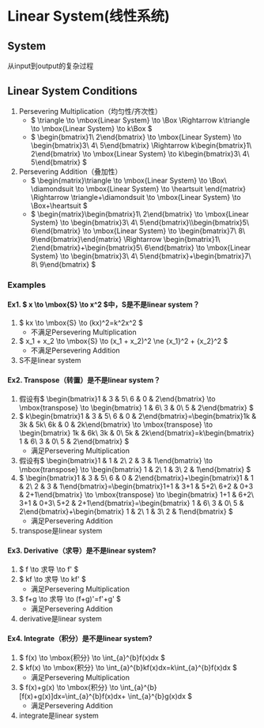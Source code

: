 # Linear System(线性系统)

## System

从input到output的复杂过程

## Linear System Conditions

1. Persevering Multiplication（均匀性/齐次性）
    * $ \triangle \to \mbox{Linear System} \to \Box \Rightarrow  k\triangle \to \mbox{Linear System} \to k\Box $
    * $ \begin{bmatrix}1\\ 2\end{bmatrix} \to \mbox{Linear System} \to \begin{bmatrix}3\\ 4\\ 5\end{bmatrix} \Rightarrow  k\begin{bmatrix}1\\ 2\end{bmatrix} \to \mbox{Linear System} \to k\begin{bmatrix}3\\ 4\\ 5\end{bmatrix} $
2. Persevering Addition（叠加性）
    * $ \begin{matrix}\triangle \to \mbox{Linear System} \to \Box\\ \diamondsuit \to \mbox{Linear System} \to \heartsuit \end{matrix}  \Rightarrow  \triangle+\diamondsuit \to \mbox{Linear System} \to \Box+\heartsuit $
    * $ \begin{matrix}\begin{bmatrix}1\\ 2\end{bmatrix} \to \mbox{Linear System} \to \begin{bmatrix}3\\ 4\\ 5\end{bmatrix}\\\begin{bmatrix}5\\ 6\end{bmatrix} \to \mbox{Linear System} \to \begin{bmatrix}7\\ 8\\ 9\end{bmatrix}\end{matrix} \Rightarrow  \begin{bmatrix}1\\ 2\end{bmatrix}+\begin{bmatrix}5\\ 6\end{bmatrix} \to \mbox{Linear System} \to \begin{bmatrix}3\\ 4\\ 5\end{bmatrix}+\begin{bmatrix}7\\ 8\\ 9\end{bmatrix} $

### Examples

#### Ex1. $ x \to \mbox{S} \to x^2 $中，S是不是linear system？
1. $ kx \to \mbox{S} \to (kx)^2=k^2x^2 $
    * 不满足Persevering Multiplication
2. $ x_1 + x_2 \to \mbox{S} \to (x_1 + x_2)^2 \ne {x_1}^2 + {x_2}^2 $
    * 不满足Persevering Addition
3. S不是linear system


#### Ex2. Transpose（转置）是不是linear system？
1. 假设有$ \begin{bmatrix}1 & 3 & 5\\ 6 & 0 & 2\end{bmatrix} \to \mbox{transpose} \to \begin{bmatrix} 1 & 6\\ 3 & 0\\ 5 & 2\end{bmatrix} $
2. $ k\begin{bmatrix}1 & 3 & 5\\ 6 & 0 & 2\end{bmatrix}=\begin{bmatrix}1k & 3k & 5k\\ 6k & 0 & 2k\end{bmatrix} \to \mbox{transpose} \to \begin{bmatrix} 1k & 6k\\ 3k & 0\\ 5k & 2k\end{bmatrix}=k\begin{bmatrix} 1 & 6\\ 3 & 0\\ 5 & 2\end{bmatrix} $
    * 满足Persevering Multiplication
3. 假设有$ \begin{bmatrix}1 & 1 & 2\\ 2 & 3 & 1\end{bmatrix} \to \mbox{transpose} \to \begin{bmatrix} 1 & 2\\ 1 & 3\\ 2 & 1\end{bmatrix} $
4. $ \begin{bmatrix}1 & 3 & 5\\ 6 & 0 & 2\end{bmatrix}+\begin{bmatrix}1 & 1 & 2\\ 2 & 3 & 1\end{bmatrix}=\begin{bmatrix}1+1 & 3+1 & 5+2\\ 6+2 & 0+3 & 2+1\end{bmatrix} \to \mbox{transpose} \to \begin{bmatrix} 1+1 & 6+2\\ 3+1 & 0+3\\ 5+2 & 2+1\end{bmatrix}=\begin{bmatrix} 1 & 6\\ 3 & 0\\ 5 & 2\end{bmatrix}+\begin{bmatrix} 1 & 2\\ 1 & 3\\ 2 & 1\end{bmatrix} $
    * 满足Persevering Addition
5. transpose是linear system


#### Ex3. Derivative（求导）是不是linear system?
1. $ f \to 求导 \to f' $
2. $ kf \to 求导 \to kf' $
    * 满足Persevering Multiplication
3. $ f+g \to 求导 \to (f+g)'=f'+g' $
    * 满足Persevering Addition
4. derivative是linear system


#### Ex4. Integrate（积分）是不是linear system?
1. $ f(x) \to \mbox{积分} \to \int_{a}^{b}f(x)dx $
2. $ kf(x) \to \mbox{积分} \to \int_{a}^{b}kf(x)dx=k\int_{a}^{b}f(x)dx $
    * 满足Persevering Multiplication
3. $ f(x)+g(x) \to \mbox{积分} \to \int_{a}^{b}[f(x)+g(x)]dx=\int_{a}^{b}f(x)dx+ \int_{a}^{b}g(x)dx $
    * 满足Persevering Addition
4. integrate是linear system
